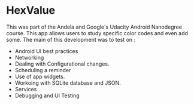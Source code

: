 # HexValue
This was part of the Andela and Google's Udacity Android Nanodegree course.
This app allows users to study specific color codes and even add some.
The main of this development was to test on :
 - Android UI best practices
 - Networking
 - Dealing with Configurational changes.
 - Scheduling a reminder
 - Use of app widgets.
 - Workoing with SQLite database and JSON.
 - Services
 - Debugging and UI Testing
